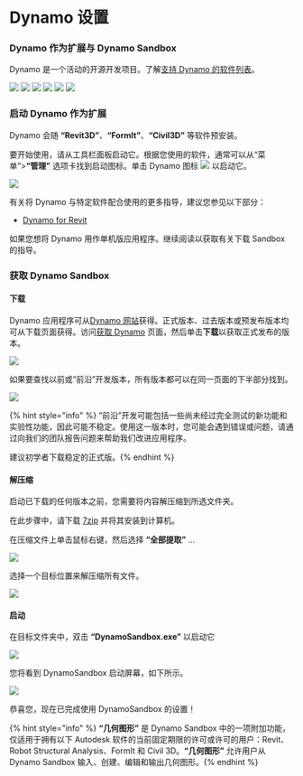 # Dynamo 设置

### Dynamo 作为扩展与 Dynamo Sandbox

Dynamo 是一个活动的开源开发项目。了解[支持 Dynamo 的软件列表](http://dynamobim.org/download/)。

![](<images/setup for dynamo - dynamo revit.png>) ![](<images/setup for dynamo - dynamo civil 3D.png>) ![](<images/setup for dynamo - dynamo alias design.png>) ![](<images/setup for dynamo - dynamo formit.png>) ![](<images/setup for dynamo - dynamo advance steel.png>) ![](<images/setup for dynamo - dynamo robot structural analysis.png>)

### 启动 Dynamo 作为扩展

Dynamo 会随 **“Revit3D”**、**“FormIt”**、**“Civil3D”** 等软件预安装。

要开始使用，请从工具栏面板启动它。根据您使用的软件，通常可以从“菜单”>**“管理”** 选项卡找到启动图标。单击 Dynamo 图标 ![](images/dynamoCore-halfSize.png) 以启动它。

![](<images/launch dynamo from revit.jpg>)

有关将 Dynamo 与特定软件配合使用的更多指导，建议您参见以下部分：

* [Dynamo for Revit](../7\_dynamo\_for\_revit/)

如果您想将 Dynamo 用作单机版应用程序。继续阅读以获取有关下载 Sandbox 的指导。

### 获取 Dynamo Sandbox

#### 下载

Dynamo 应用程序可从[Dynamo 网站](http://dynamobim.com)获得。正式版本、过去版本或预发布版本均可从下载页面获得。访问[获取 Dynamo](http://dynamobim.org/download/) 页面，然后单击**下载**以获取正式发布的版本。

![](<images/dynamo-sandbox (1).png>)

如果要查找以前或“前沿”开发版本，所有版本都可以在同一页面的下半部分找到。

![](<images/Dynamo Sandbox All builds.jpg>)

{% hint style="info" %}
“前沿”开发可能包括一些尚未经过完全测试的新功能和实验性功能，因此可能不稳定。使用这一版本时，您可能会遇到错误或问题，请通过向我们的团队报告问题来帮助我们改进应用程序。

建议初学者下载稳定的正式版。{% endhint %}

#### 解压缩

启动已下载的任何版本之前，您需要将内容解压缩到所选文件夹。

在此步骤中，请下载 [7zip](https://www.7-zip.org/download.html) 并将其安装到计算机。

在压缩文件上单击鼠标右键，然后选择 **“全部提取”** ...

![](<images/02-03 Extract zip file.jpg>)

选择一个目标位置来解压缩所有文件。

![](<images/02-04 Extract destination folder.jpg>)

#### 启动

在目标文件夹中，双击 **“DynamoSandbox.exe”** 以启动它

![](<images/02-05 Dynamo exe.jpg>)

您将看到 DynamoSandbox 启动屏幕，如下所示。

![](<images/02-06 Dynamo startup screen.jpg>)

恭喜您，现在已完成使用 DynamoSandbox 的设置！

{% hint style="info" %}
**“几何图形”** 是 Dynamo Sandbox 中的一项附加功能，仅适用于拥有以下 Autodesk 软件的当前固定期限的许可或许可的用户：Revit、Robot Structural Analysis、FormIt 和 Civil 3D。**“几何图形”** 允许用户从 Dynamo Sandbox 输入、创建、编辑和输出几何图形。{% endhint %}
